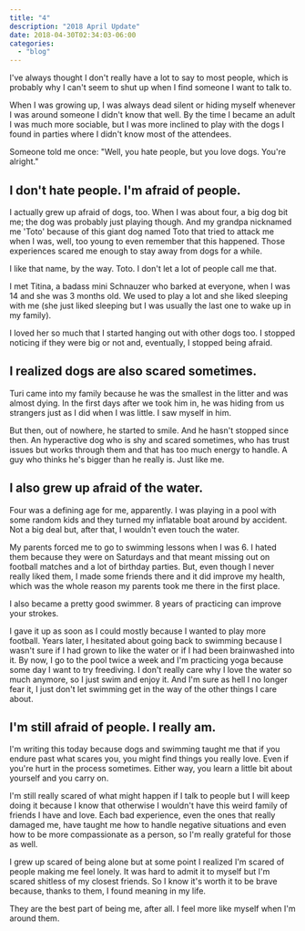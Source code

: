```yaml
---
title: "4"
description: "2018 April Update"
date: 2018-04-30T02:34:03-06:00
categories:
  - "blog"
---
```


I've always thought I don't really have a lot to say to most people, which is
probably why I can't seem to shut up when I find someone I want to talk to.

When I was growing up, I was always dead silent or hiding myself whenever I was
around someone I didn't know that well. By the time I became an adult I was much
more sociable, but I was more inclined to play with the dogs I found in parties
where I didn't know most of the attendees.

Someone told me once: "Well, you hate people, but you love dogs. You're
alright."

I don't hate people. I'm afraid of people.
------------------------------------------

I actually grew up afraid of dogs, too. When I was about four, a big dog bit me;
the dog was probably just playing though. And my grandpa nicknamed me 'Toto'
because of this giant dog named Toto that tried to attack me when I was, well,
too young to even remember that this happened. Those experiences scared me
enough to stay away from dogs for a while.

I like that name, by the way. Toto. I don't let a lot of people call me that.

I met Titina, a badass mini Schnauzer who barked at everyone, when I was 14 and
she was 3 months old. We used to play a lot and she liked sleeping with me (she
just liked sleeping but I was usually the last one to wake up in my family).

I loved her so much that I started hanging out with other dogs too. I stopped
noticing if they were big or not and, eventually, I stopped being afraid.

I realized dogs are also scared sometimes.
------------------------------------------

Turi came into my family because he was the smallest in the litter and was
almost dying. In the first days after we took him in, he was hiding from us
strangers just as I did when I was little. I saw myself in him.

But then, out of nowhere, he started to smile. And he hasn't stopped since then.
An hyperactive dog who is shy and scared sometimes, who has trust issues but
works through them and that has too much energy to handle. A guy who thinks he's
bigger than he really is. Just like me.

I also grew up afraid of the water.
-----------------------------------

Four was a defining age for me, apparently. I was playing in a pool with some
random kids and they turned my inflatable boat around by accident. Not a big
deal but, after that, I wouldn't even touch the water.

My parents forced me to go to swimming lessons when I was 6. I hated them
because they were on Saturdays and that meant missing out on football matches
and a lot of birthday parties. But, even though I never really liked them, I
made some friends there and it did improve my health, which was the whole reason
my parents took me there in the first place.

I also became a pretty good swimmer. 8 years of practicing can improve your
strokes.

I gave it up as soon as I could mostly because I wanted to play more football.
Years later, I hesitated about going back to swimming because I wasn't sure if I
had grown to like the water or if I had been brainwashed into it. By now, I go
to the pool twice a week and I'm practicing yoga because some day I want to try
freediving. I don't really care why I love the water so much anymore, so I just
swim and enjoy it. And I'm sure as hell I no longer fear it, I just don't let
swimming get in the way of the other things I care about.

I'm still afraid of people. I really am.
----------------------------------------

I'm writing this today because dogs and swimming taught me that if you endure
past what scares you, you might find things you really love. Even if you're hurt
in the process sometimes. Either way, you learn a little bit about yourself and
you carry on.

I'm still really scared of what might happen if I talk to people but I will keep
doing it because I know that otherwise I wouldn't have this weird family of
friends I have and love. Each bad experience, even the ones that really damaged
me, have taught me how to handle negative situations and even how to be more
compassionate as a person, so I'm really grateful for those as well.

I grew up scared of being alone but at some point I realized I'm scared of
people making me feel lonely. It was hard to admit it to myself but I'm scared
shitless of my closest friends. So I know it's worth it to be brave because,
thanks to them, I found meaning in my life.

They are the best part of being me, after all. I feel more like myself when I'm
around them.
